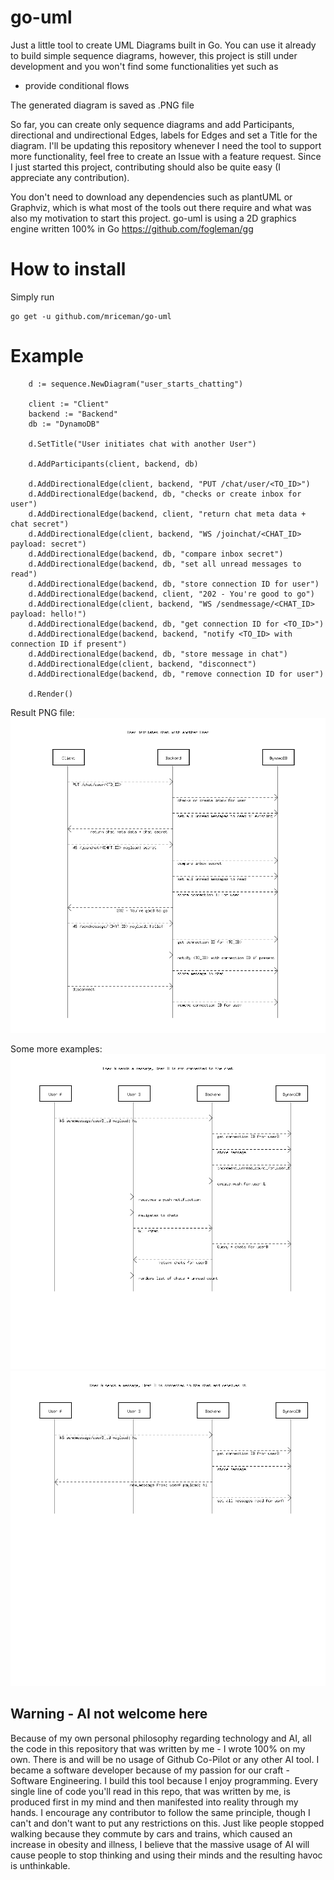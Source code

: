 # go-uml
Just a little tool to create UML Diagrams built in Go. You can use it already to build simple sequence diagrams, however, this project is still under development
and you won't find some functionalities yet such as

- provide conditional flows

The generated diagram is saved as .PNG file

So far, you can create only sequence diagrams and add Participants, directional and undirectional Edges, labels for Edges and set a Title for the diagram.
I'll be updating this repository whenever I need the tool to support more functionality, feel free to create an Issue with a feature request. Since I just started this project, contributing should also be quite easy (I appreciate any contribution).

You don't need to download any dependencies such as plantUML or Graphviz, which is what most of the tools out there require and what was also my motivation to start this project. go-uml is using a 2D graphics engine written 100% in Go https://github.com/fogleman/gg

# How to install

Simply run
```
go get -u github.com/mriceman/go-uml
```
# Example

```
 	d := sequence.NewDiagram("user_starts_chatting")

	client := "Client"
	backend := "Backend"
	db := "DynamoDB"

	d.SetTitle("User initiates chat with another User")
	
	d.AddParticipants(client, backend, db)

	d.AddDirectionalEdge(client, backend, "PUT /chat/user/<TO_ID>")
	d.AddDirectionalEdge(backend, db, "checks or create inbox for user")
	d.AddDirectionalEdge(backend, client, "return chat meta data + chat secret")
	d.AddDirectionalEdge(client, backend, "WS /joinchat/<CHAT_ID> payload: secret")
	d.AddDirectionalEdge(backend, db, "compare inbox secret")
	d.AddDirectionalEdge(backend, db, "set all unread messages to read")
	d.AddDirectionalEdge(backend, db, "store connection ID for user")
	d.AddDirectionalEdge(backend, client, "202 - You're good to go")
	d.AddDirectionalEdge(client, backend, "WS /sendmessage/<CHAT_ID> payload: hello!")
	d.AddDirectionalEdge(backend, db, "get connection ID for <TO_ID>")
	d.AddDirectionalEdge(backend, backend, "notify <TO_ID> with connection ID if present")
	d.AddDirectionalEdge(backend, db, "store message in chat")
	d.AddDirectionalEdge(client, backend, "disconnect")
	d.AddDirectionalEdge(backend, db, "remove connection ID for user")

	d.Render()

```
Result PNG file: 
![Sequence Diagram generated based on above code](./examples/user_starts_chatting.png)

Some more examples:
![example_a](./examples/on_new_message_for_user_b_not_read.png)
![example_a](./examples/on_new_message_for_user_b.png)

## Warning - AI not welcome here
Because of my own personal philosophy regarding technology and AI, all the code in this repository that was written by me - I wrote 100% on my own. There is and will be no usage of Github Co-Pilot or any other AI tool. I became a software developer because of my passion for our craft - Software Engineering. I build this tool because I enjoy programming. Every single line of code you'll read in this repo, that was written by me, is produced first in my mind and then manifested into reality through my hands. I encourage any contributor to follow the same principle, though I can't and don't want to put any restrictions on this.
Just like people stopped walking because they commute by cars and trains, which caused an increase in obesity and illness, I believe that the massive usage of AI will cause people to stop thinking and using their minds and the resulting havoc is unthinkable.
